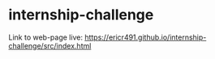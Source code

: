 # internship-challenge

Link to web-page live: https://ericr491.github.io/internship-challenge/src/index.html
